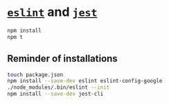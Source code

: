# [`eslint`](https://github.com/hchiam/learning-eslint-google) and [`jest`](https://github.com/hchiam/learning-jest)

```bash
npm install
npm t
```

## Reminder of installations

```bash
touch package.json
npm install --save-dev eslint eslint-config-google
./node_modules/.bin/eslint --init
npm install --save-dev jest-cli
```
